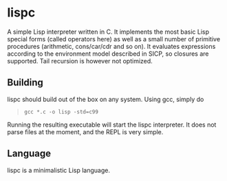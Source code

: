 lispc
=====

A simple Lisp interpreter written in C. It implements the most basic Lisp special forms (called operators here) as well as a small number of primitive procedures (arithmetic, cons/car/cdr and so on). It evaluates expressions according to the environment model described in SICP, so closures are supported. Tail recursion is however not optimized.

## Building

lispc should build out of the box on any system. Using gcc, simply do

> `gcc *.c -o lisp -std=c99`

Running the resulting executable will start the lispc interpreter. It does not parse files at the moment, and the REPL is very simple.

## Language

lispc is a minimalistic Lisp language.
